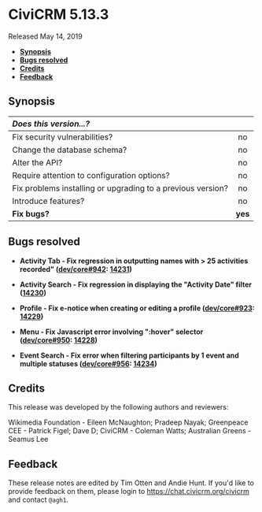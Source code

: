 # CiviCRM 5.13.3

Released May 14, 2019

- **[Synopsis](#synopsis)**
- **[Bugs resolved](#bugs)**
- **[Credits](#credits)**
- **[Feedback](#feedback)**

## <a name="synopsis"></a>Synopsis

| *Does this version...?*                                         |         |
|:--------------------------------------------------------------- |:-------:|
| Fix security vulnerabilities?                                   |   no    |
| Change the database schema?                                     |   no    |
| Alter the API?                                                  |   no    |
| Require attention to configuration options?                     |   no    |
| Fix problems installing or upgrading to a previous version?     |   no    |
| Introduce features?                                             |   no    |
| **Fix bugs?**                                                   | **yes** |

## <a name="bugs"></a>Bugs resolved

- **Activity Tab - Fix regression in outputting names with > 25 activities recorded" ([dev/core#942](https://lab.civicrm.org/dev/core/issues/942):
  [14231](https://github.com/civicrm/civicrm-core/pull/14231))**

- **Activity Search - Fix regression in displaying the "Activity Date" filter
  ([14230](https://github.com/civicrm/civicrm-core/pull/14230))**

- **Profile - Fix e-notice when creating or editing a profile ([dev/core#923](https://lab.civicrm.org/dev/core/issues/923):
  [14229](https://github.com/civicrm/civicrm-core/pull/14229))**

- **Menu - Fix Javascript error involving ":hover" selector ([dev/core#950](https://lab.civicrm.org/dev/core/issues/950):
  [14228](https://github.com/civicrm/civicrm-core/pull/14228))**

- **Event Search - Fix error when filtering participants by 1 event and multiple statuses ([dev/core#956](https://lab.civicrm.org/dev/core/issues/956):
  [14234](https://github.com/civicrm/civicrm-core/pull/14234))**

## <a name="credits"></a>Credits

This release was developed by the following authors and reviewers:

Wikimedia Foundation - Eileen McNaughton; Pradeep Nayak; Greenpeace CEE - Patrick Figel;
Dave D; CiviCRM - Coleman Watts; Australian Greens - Seamus Lee

## <a name="feedback"></a>Feedback

These release notes are edited by Tim Otten and Andie Hunt.  If you'd like to
provide feedback on them, please login to https://chat.civicrm.org/civicrm and
contact `@agh1`.
